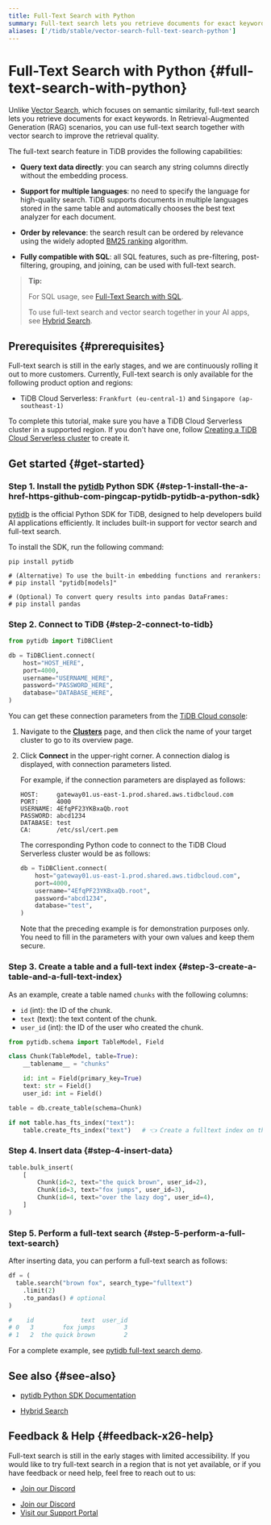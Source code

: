 ```yaml
---
title: Full-Text Search with Python
summary: Full-text search lets you retrieve documents for exact keywords. In Retrieval-Augmented Generation (RAG) scenarios, you can use full-text search together with vector search to improve the retrieval quality.
aliases: ['/tidb/stable/vector-search-full-text-search-python']
---
```


# Full-Text Search with Python {#full-text-search-with-python}

Unlike [Vector Search](/tidb-cloud/vector-search-overview.md), which focuses on semantic similarity, full-text search lets you retrieve documents for exact keywords. In Retrieval-Augmented Generation (RAG) scenarios, you can use full-text search together with vector search to improve the retrieval quality.

The full-text search feature in TiDB provides the following capabilities:

-   **Query text data directly**: you can search any string columns directly without the embedding process.

-   **Support for multiple languages**: no need to specify the language for high-quality search. TiDB supports documents in multiple languages stored in the same table and automatically chooses the best text analyzer for each document.

-   **Order by relevance**: the search result can be ordered by relevance using the widely adopted [BM25 ranking](https://en.wikipedia.org/wiki/Okapi_BM25) algorithm.

-   **Fully compatible with SQL**: all SQL features, such as pre-filtering, post-filtering, grouping, and joining, can be used with full-text search.

> **Tip:**
>
> For SQL usage, see [Full-Text Search with SQL](/tidb-cloud/vector-search-full-text-search-sql.md).
>
> To use full-text search and vector search together in your AI apps, see [Hybrid Search](/tidb-cloud/vector-search-hybrid-search.md).

## Prerequisites {#prerequisites}

Full-text search is still in the early stages, and we are continuously rolling it out to more customers. Currently, Full-text search is only available for the following product option and regions:

-   TiDB Cloud Serverless: `Frankfurt (eu-central-1)` and `Singapore (ap-southeast-1)`

To complete this tutorial, make sure you have a TiDB Cloud Serverless cluster in a supported region. If you don't have one, follow [Creating a TiDB Cloud Serverless cluster](/develop/dev-guide-build-cluster-in-cloud.md) to create it.

## Get started {#get-started}

### Step 1. Install the <a href="https://github.com/pingcap/pytidb">pytidb</a> Python SDK {#step-1-install-the-a-href-https-github-com-pingcap-pytidb-pytidb-a-python-sdk}

[pytidb](https://github.com/pingcap/pytidb) is the official Python SDK for TiDB, designed to help developers build AI applications efficiently. It includes built-in support for vector search and full-text search.

To install the SDK, run the following command:

```shell
pip install pytidb

# (Alternative) To use the built-in embedding functions and rerankers:
# pip install "pytidb[models]"

# (Optional) To convert query results into pandas DataFrames:
# pip install pandas
```

### Step 2. Connect to TiDB {#step-2-connect-to-tidb}

```python
from pytidb import TiDBClient

db = TiDBClient.connect(
    host="HOST_HERE",
    port=4000,
    username="USERNAME_HERE",
    password="PASSWORD_HERE",
    database="DATABASE_HERE",
)
```

You can get these connection parameters from the [TiDB Cloud console](https://tidbcloud.com):

1.  Navigate to the [**Clusters**](https://tidbcloud.com/project/clusters) page, and then click the name of your target cluster to go to its overview page.

2.  Click **Connect** in the upper-right corner. A connection dialog is displayed, with connection parameters listed.

    For example, if the connection parameters are displayed as follows:

    ```text
    HOST:     gateway01.us-east-1.prod.shared.aws.tidbcloud.com
    PORT:     4000
    USERNAME: 4EfqPF23YKBxaQb.root
    PASSWORD: abcd1234
    DATABASE: test
    CA:       /etc/ssl/cert.pem
    ```

    The corresponding Python code to connect to the TiDB Cloud Serverless cluster would be as follows:

    ```python
    db = TiDBClient.connect(
        host="gateway01.us-east-1.prod.shared.aws.tidbcloud.com",
        port=4000,
        username="4EfqPF23YKBxaQb.root",
        password="abcd1234",
        database="test",
    )
    ```

    Note that the preceding example is for demonstration purposes only. You need to fill in the parameters with your own values and keep them secure.

### Step 3. Create a table and a full-text index {#step-3-create-a-table-and-a-full-text-index}

As an example, create a table named `chunks` with the following columns:

-   `id` (int): the ID of the chunk.
-   `text` (text): the text content of the chunk.
-   `user_id` (int): the ID of the user who created the chunk.

```python
from pytidb.schema import TableModel, Field

class Chunk(TableModel, table=True):
    __tablename__ = "chunks"

    id: int = Field(primary_key=True)
    text: str = Field()
    user_id: int = Field()

table = db.create_table(schema=Chunk)

if not table.has_fts_index("text"):
    table.create_fts_index("text")   # 👈 Create a fulltext index on the text column.
```

### Step 4. Insert data {#step-4-insert-data}

```python
table.bulk_insert(
    [
        Chunk(id=2, text="the quick brown", user_id=2),
        Chunk(id=3, text="fox jumps", user_id=3),
        Chunk(id=4, text="over the lazy dog", user_id=4),
    ]
)
```

### Step 5. Perform a full-text search {#step-5-perform-a-full-text-search}

After inserting data, you can perform a full-text search as follows:

```python
df = (
  table.search("brown fox", search_type="fulltext")
    .limit(2)
    .to_pandas() # optional
)

#    id             text  user_id
# 0   3        fox jumps        3
# 1   2  the quick brown        2
```

For a complete example, see [pytidb full-text search demo](https://github.com/pingcap/pytidb/blob/main/examples/fulltext_search).

## See also {#see-also}

-   [pytidb Python SDK Documentation](https://github.com/pingcap/pytidb)

-   [Hybrid Search](/tidb-cloud/vector-search-hybrid-search.md)

## Feedback &#x26; Help {#feedback-x26-help}

Full-text search is still in the early stages with limited accessibility. If you would like to try full-text search in a region that is not yet available, or if you have feedback or need help, feel free to reach out to us:

<CustomContent platform="tidb">

-   [Join our Discord](https://discord.gg/zcqexutz2R)

</CustomContent>

<CustomContent platform="tidb-cloud">

-   [Join our Discord](https://discord.gg/zcqexutz2R)
-   [Visit our Support Portal](https://tidb.support.pingcap.com/)

</CustomContent>
